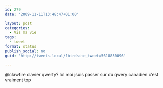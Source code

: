```yaml
---
id: 279
date: '2009-11-11T13:48:47+01:00'

layout: post
categories:
  - Vis ma vie
tags:
  - tweet
format: status
publish_social: no
guid: 'http://tweets.local/?birdsite_tweet=5618850096'

---
```


@clawfire clavier qwerty? lol moi jsuis passer sur du qwery canadien c’est vraiment top